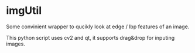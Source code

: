 # imgUtil

Some convinient wrapper to qucikly look at edge / lbp features of an image.

This python script uses cv2 and qt, it supports drag&drop for inputing images.
